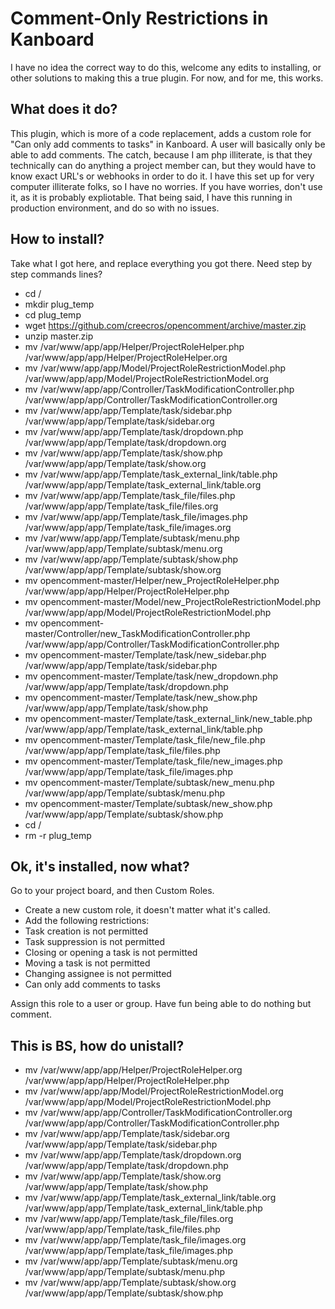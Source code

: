# Comment-Only Restrictions in Kanboard

I have no idea the correct way to do this, welcome any edits to installing, or other solutions to making this a true plugin. For now, and for me, this works. 

## What does it do?

This plugin, which is more of a code replacement, adds a custom role for "Can only add comments to tasks" in Kanboard. A user will basically only be able to add comments. The catch, because I am php illiterate, is that they technically can do anything a project member can, but they would have to know exact URL's or webhooks in order to do it. I have this set up for very computer illiterate folks, so I have no worries. If you have worries, don't use it, as it is probably expliotable. That being said, I have this running in production environment, and do so with no issues.

## How to install?

Take what I got here, and replace everything you got there. Need step by step commands lines?

* cd /
* mkdir plug_temp
* cd plug_temp
* wget https://github.com/creecros/opencomment/archive/master.zip
* unzip master.zip
* mv /var/www/app/app/Helper/ProjectRoleHelper.php /var/www/app/app/Helper/ProjectRoleHelper.org
* mv /var/www/app/app/Model/ProjectRoleRestrictionModel.php /var/www/app/app/Model/ProjectRoleRestrictionModel.org
* mv /var/www/app/app/Controller/TaskModificationController.php /var/www/app/app/Controller/TaskModificationController.org
* mv /var/www/app/app/Template/task/sidebar.php /var/www/app/app/Template/task/sidebar.org
* mv /var/www/app/app/Template/task/dropdown.php /var/www/app/app/Template/task/dropdown.org
* mv /var/www/app/app/Template/task/show.php /var/www/app/app/Template/task/show.org
* mv /var/www/app/app/Template/task_external_link/table.php /var/www/app/app/Template/task_external_link/table.org
* mv /var/www/app/app/Template/task_file/files.php /var/www/app/app/Template/task_file/files.org
* mv /var/www/app/app/Template/task_file/images.php /var/www/app/app/Template/task_file/images.org
* mv /var/www/app/app/Template/subtask/menu.php /var/www/app/app/Template/subtask/menu.org
* mv /var/www/app/app/Template/subtask/show.php /var/www/app/app/Template/subtask/show.org
* mv opencomment-master/Helper/new_ProjectRoleHelper.php /var/www/app/app/Helper/ProjectRoleHelper.php
* mv opencomment-master/Model/new_ProjectRoleRestrictionModel.php /var/www/app/app/Model/ProjectRoleRestrictionModel.php
* mv opencomment-master/Controller/new_TaskModificationController.php /var/www/app/app/Controller/TaskModificationController.php           
* mv opencomment-master/Template/task/new_sidebar.php /var/www/app/app/Template/task/sidebar.php
* mv opencomment-master/Template/task/new_dropdown.php /var/www/app/app/Template/task/dropdown.php
* mv opencomment-master/Template/task/new_show.php /var/www/app/app/Template/task/show.php
* mv opencomment-master/Template/task_external_link/new_table.php /var/www/app/app/Template/task_external_link/table.php
* mv opencomment-master/Template/task_file/new_file.php /var/www/app/app/Template/task_file/files.php
* mv opencomment-master/Template/task_file/new_images.php /var/www/app/app/Template/task_file/images.php
* mv opencomment-master/Template/subtask/new_menu.php /var/www/app/app/Template/subtask/menu.php
* mv opencomment-master/Template/subtask/new_show.php /var/www/app/app/Template/subtask/show.php
* cd /
* rm -r plug_temp

## Ok, it's installed, now what?

Go to your project board, and then Custom Roles.
* Create a new custom role, it doesn't matter what it's called.
* Add the following restrictions:
* Task creation is not permitted	
* Task suppression is not permitted	
* Closing or opening a task is not permitted	
* Moving a task is not permitted	
* Changing assignee is not permitted	
* Can only add comments to tasks

Assign this role to a user or group. Have fun being able to do nothing but comment.

## This is BS, how do unistall?

* mv /var/www/app/app/Helper/ProjectRoleHelper.org /var/www/app/app/Helper/ProjectRoleHelper.php
* mv /var/www/app/app/Model/ProjectRoleRestrictionModel.org /var/www/app/app/Model/ProjectRoleRestrictionModel.php
* mv /var/www/app/app/Controller/TaskModificationController.org /var/www/app/app/Controller/TaskModificationController.php
* mv /var/www/app/app/Template/task/sidebar.org /var/www/app/app/Template/task/sidebar.php
* mv /var/www/app/app/Template/task/dropdown.org /var/www/app/app/Template/task/dropdown.php
* mv /var/www/app/app/Template/task/show.org /var/www/app/app/Template/task/show.php
* mv /var/www/app/app/Template/task_external_link/table.org /var/www/app/app/Template/task_external_link/table.php
* mv /var/www/app/app/Template/task_file/files.org /var/www/app/app/Template/task_file/files.php
* mv /var/www/app/app/Template/task_file/images.org /var/www/app/app/Template/task_file/images.php
* mv /var/www/app/app/Template/subtask/menu.org /var/www/app/app/Template/subtask/menu.php
* mv /var/www/app/app/Template/subtask/show.org /var/www/app/app/Template/subtask/show.php




